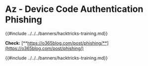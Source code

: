 # Az - Device Code Authentication Phishing

{{#include ../../../banners/hacktricks-training.md}}

**Check:** [**https://o365blog.com/post/phishing/**](https://o365blog.com/post/phishing/)

{{#include ../../../banners/hacktricks-training.md}}



